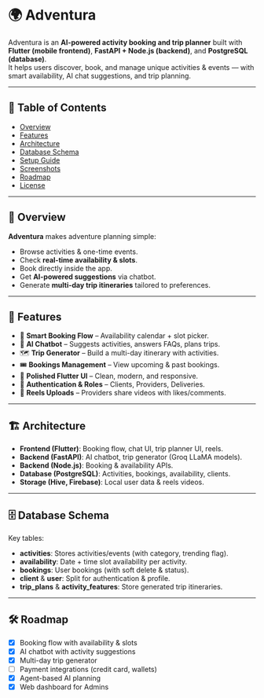 # 🌍 Adventura

Adventura is an **AI-powered activity booking and trip planner** built with **Flutter (mobile frontend)**, **FastAPI + Node.js (backend)**, and **PostgreSQL (database)**.  
It helps users discover, book, and manage unique activities & events — with smart availability, AI chat suggestions, and trip planning.

---

## 📖 Table of Contents
- [Overview](#-overview)
- [Features](#-features)
- [Architecture](#-architecture)
- [Database Schema](#-database-schema)
- [Setup Guide](#-setup-guide)
- [Screenshots](#-screenshots)
- [Roadmap](#-roadmap)
- [License](#-license)

---

## 🔎 Overview

**Adventura** makes adventure planning simple:  
- Browse activities & one-time events.  
- Check **real-time availability & slots**.  
- Book directly inside the app.  
- Get **AI-powered suggestions** via chatbot.  
- Generate **multi-day trip itineraries** tailored to preferences.  

---

## 🚀 Features

- 📅 **Smart Booking Flow** – Availability calendar + slot picker.  
- 🤖 **AI Chatbot** – Suggests activities, answers FAQs, plans trips.  
- 🗺️ **Trip Generator** – Build a multi-day itinerary with activities.  
- 🎟️ **Bookings Management** – View upcoming & past bookings.  
- 📲 **Polished Flutter UI** – Clean, modern, and responsive.  
- 🔐 **Authentication & Roles** – Clients, Providers, Deliveries.  
- 📸 **Reels Uploads** – Providers share videos with likes/comments.  

---

## 🏗️ Architecture


- **Frontend (Flutter)**: Booking flow, chat UI, trip planner UI, reels.  
- **Backend (FastAPI)**: AI chatbot, trip generator (Groq LLaMA models).  
- **Backend (Node.js)**: Booking & availability APIs.  
- **Database (PostgreSQL)**: Activities, bookings, availability, clients.  
- **Storage (Hive, Firebase)**: Local user data & reels videos.  

---

## 🗄️ Database Schema

Key tables:  
- **activities**: Stores activities/events (with category, trending flag).  
- **availability**: Date + time slot availability per activity.  
- **bookings**: User bookings (with soft delete & status).  
- **client** & **user**: Split for authentication & profile.  
- **trip_plans** & **activity_features**: Store generated trip itineraries.  

---
## 🛠️ Roadmap

- [x] Booking flow with availability & slots
- [x] AI chatbot with activity suggestions
- [x] Multi-day trip generator
- [ ] Payment integrations (credit card, wallets)
- [x] Agent-based AI planning
- [x] Web dashboard for Admins
